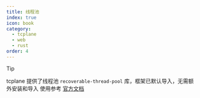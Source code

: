 ```yaml
---
title: 线程池
index: true
icon: book
category:
  - tcplane
  - web
  - rust
order: 4
---
```


> [!tip]
> tcplane 提供了线程池 `recoverable-thread-pool` 库，框架已默认导入，无需额外安装和导入
> 使用参考 [官方文档](../recoverable-thread-pool/README.md)

<Bottom />
